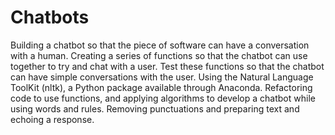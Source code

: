 # Chatbots
Building a chatbot so that the piece of software can have a conversation with a human. Creating a series of functions so that the chatbot can use together to try and chat with a user. Test these functions so that the chatbot can have simple conversations with the user. Using the Natural Language ToolKit (nltk), a Python package available through Anaconda. Refactoring code to use functions, and applying algorithms to develop a chatbot while using words and rules. Removing punctuations and preparing text and echoing a response. 
